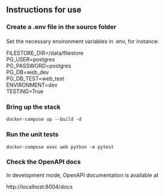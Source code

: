 ## Instructions for use

### Create a .env file in the source folder
####
Set the necessary environment variables in .env, for instance:

FILESTORE_DIR=/data/filestore\
PG_USER=postgres\
PG_PASSWORD=postgres\
PG_DB=web_dev\
PG_DB_TEST=web_test\
ENVIRONMENT=dev\
TESTING=True

### Bring up the stack
`docker-compose up --build -d`

### Run the unit tests 

`docker-compose exec web python -m pytest`

### Check the OpenAPI docs 

In development mode, OpenAPI documentation is available at

http://localhost:8004/docs